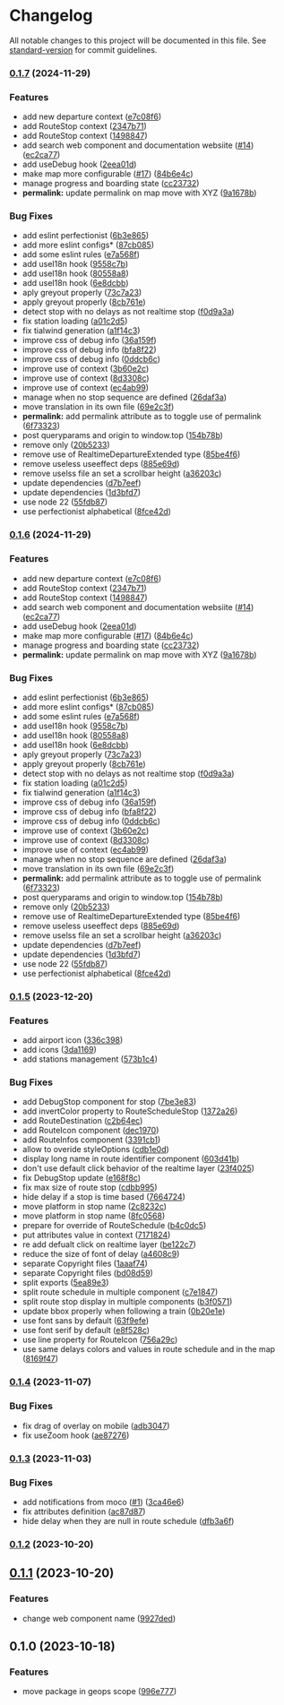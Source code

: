 # Changelog

All notable changes to this project will be documented in this file. See [standard-version](https://github.com/conventional-changelog/standard-version) for commit guidelines.

### [0.1.7](https://github.com/geops/mobility-web-component/compare/v0.1.5...v0.1.7) (2024-11-29)


### Features

* add new departure context ([e7c08f6](https://github.com/geops/mobility-web-component/commit/e7c08f6f1f53ba027ce791ee2872e45c9d1d71f2))
* add RouteStop context ([2347b71](https://github.com/geops/mobility-web-component/commit/2347b7154e7b185fb332aafeac3bae1e5de05525))
* add RouteStop context ([1498847](https://github.com/geops/mobility-web-component/commit/1498847dc652f1c1012160cd0ae6662c6a65e4d0))
* add search web component and documentation websiite ([#14](https://github.com/geops/mobility-web-component/issues/14)) ([ec2ca77](https://github.com/geops/mobility-web-component/commit/ec2ca775e6ec2621026721087fae76fb6f40d48c))
* add useDebug hook ([2eea01d](https://github.com/geops/mobility-web-component/commit/2eea01d203ad1b98e10a48cbb07cea0ff0a17b5e))
* make map more configurable ([#17](https://github.com/geops/mobility-web-component/issues/17)) ([84b6e4c](https://github.com/geops/mobility-web-component/commit/84b6e4c46665c5cc6e93810f0c415cba02671bf1))
* manage progress and boarding state ([cc23732](https://github.com/geops/mobility-web-component/commit/cc2373237bd152d6e53399befabe2d376d4f7e1d))
* **permalink:** update permalink on map move with XYZ ([9a1678b](https://github.com/geops/mobility-web-component/commit/9a1678b4595dab17afb711d1debca167302db5f4))


### Bug Fixes

* add eslint perfectionist ([6b3e865](https://github.com/geops/mobility-web-component/commit/6b3e8655af167a86171bc1522885307b34181d12))
* add more eslint configs* ([87cb085](https://github.com/geops/mobility-web-component/commit/87cb0850928b654c948d49aaf8aae72b1461f711))
* add some eslint rules ([e7a568f](https://github.com/geops/mobility-web-component/commit/e7a568f346c8a3bb5be726af47b14b0ed12b3da1))
* add useI18n hook ([9558c7b](https://github.com/geops/mobility-web-component/commit/9558c7b2d4c0c67772ae8c667099d195202e6bb9))
* add useI18n hook ([80558a8](https://github.com/geops/mobility-web-component/commit/80558a8d98906d51c982a539166b6f3e20b2f594))
* add useI18n hook ([6e8dcbb](https://github.com/geops/mobility-web-component/commit/6e8dcbb54ccd791f05dbc8c2d4cab5cceea11704))
* aply greyout properly ([73c7a23](https://github.com/geops/mobility-web-component/commit/73c7a23ce686feffa70d9ab6aeeb8fb98d5c6142))
* apply greyout properly ([8cb761e](https://github.com/geops/mobility-web-component/commit/8cb761e1c5579dcd2fc249e8f91db51cda4dde51))
* detect stop with no delays as not realtime stop ([f0d9a3a](https://github.com/geops/mobility-web-component/commit/f0d9a3a396ccabf8fde41d63a99b50a0a9012fa7))
* fix station loading ([a01c2d5](https://github.com/geops/mobility-web-component/commit/a01c2d59ff2da40e3a1a44660127e82aa0eb833a))
* fix tialwind generation ([a1f14c3](https://github.com/geops/mobility-web-component/commit/a1f14c3509ecb6f1f235e4f85811803523a7cc28))
* improve css of debug info ([36a159f](https://github.com/geops/mobility-web-component/commit/36a159fe275399d9496517237cb8cb99bcc73fdc))
* improve css of debug info ([bfa8f22](https://github.com/geops/mobility-web-component/commit/bfa8f22ef62fbb80857ddd2c6bddd8173fa64166))
* improve css of debug info ([0ddcb6c](https://github.com/geops/mobility-web-component/commit/0ddcb6c9cc9caaebd20f79a700693cad3a0f700a))
* improve use of context ([3b60e2c](https://github.com/geops/mobility-web-component/commit/3b60e2cb91725dd7e55ea9e8de8152e1accbda25))
* improve use of context ([8d3308c](https://github.com/geops/mobility-web-component/commit/8d3308c73dfa9dfa751cb3e1d57afe9f2ffcb170))
* improve use of context ([ec4ab99](https://github.com/geops/mobility-web-component/commit/ec4ab99a6afc7cffc04b52bcf598d8a315b6e048))
* manage when no stop sequence are defined ([26daf3a](https://github.com/geops/mobility-web-component/commit/26daf3a026a5807f8127a15b512d043fc280bf1a))
* move translation in its own file ([69e2c3f](https://github.com/geops/mobility-web-component/commit/69e2c3f206c91afe7e48771f2b59a9d2e0ded285))
* **permalink:** add permalink attribute as to toggle use of permalink ([6f73323](https://github.com/geops/mobility-web-component/commit/6f733237e91458616b3e903c4bdd507f49646e6a))
* post queryparams and origin to window.top ([154b78b](https://github.com/geops/mobility-web-component/commit/154b78b6712c2b0bdc4ff14648ae16f222948d6b))
* remove only ([20b5233](https://github.com/geops/mobility-web-component/commit/20b523361348c8f365f19494b4b86f812a480a93))
* remove use of RealtimeDepartureExtended type ([85be4f6](https://github.com/geops/mobility-web-component/commit/85be4f6bbf9e53caff2ddb5bb5abcdd76bac47cc))
* remove useless useeffect deps ([885e69d](https://github.com/geops/mobility-web-component/commit/885e69dc1de9299ae3195ff0406334b0a1e1aced))
* remove uselss file an set a scrollbar height ([a36203c](https://github.com/geops/mobility-web-component/commit/a36203cc50ab99d2265e6af89efff8beea362334))
* update dependencies ([d7b7eef](https://github.com/geops/mobility-web-component/commit/d7b7eef33cb58031caa9257678d605e70346261c))
* update dependencies ([1d3bfd7](https://github.com/geops/mobility-web-component/commit/1d3bfd72a7507adb11dca95206986005fa9d0734))
* use node 22 ([55fdb87](https://github.com/geops/mobility-web-component/commit/55fdb87054dd65f6ca78afa1a42e9bb77444048e))
* use perfectionist alphabetical ([8fce42d](https://github.com/geops/mobility-web-component/commit/8fce42d9998761598858322236dddb300c31ac51))

### [0.1.6](https://github.com/geops/mobility-web-component/compare/v0.1.5...v0.1.6) (2024-11-29)


### Features

* add new departure context ([e7c08f6](https://github.com/geops/mobility-web-component/commit/e7c08f6f1f53ba027ce791ee2872e45c9d1d71f2))
* add RouteStop context ([2347b71](https://github.com/geops/mobility-web-component/commit/2347b7154e7b185fb332aafeac3bae1e5de05525))
* add RouteStop context ([1498847](https://github.com/geops/mobility-web-component/commit/1498847dc652f1c1012160cd0ae6662c6a65e4d0))
* add search web component and documentation websiite ([#14](https://github.com/geops/mobility-web-component/issues/14)) ([ec2ca77](https://github.com/geops/mobility-web-component/commit/ec2ca775e6ec2621026721087fae76fb6f40d48c))
* add useDebug hook ([2eea01d](https://github.com/geops/mobility-web-component/commit/2eea01d203ad1b98e10a48cbb07cea0ff0a17b5e))
* make map more configurable ([#17](https://github.com/geops/mobility-web-component/issues/17)) ([84b6e4c](https://github.com/geops/mobility-web-component/commit/84b6e4c46665c5cc6e93810f0c415cba02671bf1))
* manage progress and boarding state ([cc23732](https://github.com/geops/mobility-web-component/commit/cc2373237bd152d6e53399befabe2d376d4f7e1d))
* **permalink:** update permalink on map move with XYZ ([9a1678b](https://github.com/geops/mobility-web-component/commit/9a1678b4595dab17afb711d1debca167302db5f4))


### Bug Fixes

* add eslint perfectionist ([6b3e865](https://github.com/geops/mobility-web-component/commit/6b3e8655af167a86171bc1522885307b34181d12))
* add more eslint configs* ([87cb085](https://github.com/geops/mobility-web-component/commit/87cb0850928b654c948d49aaf8aae72b1461f711))
* add some eslint rules ([e7a568f](https://github.com/geops/mobility-web-component/commit/e7a568f346c8a3bb5be726af47b14b0ed12b3da1))
* add useI18n hook ([9558c7b](https://github.com/geops/mobility-web-component/commit/9558c7b2d4c0c67772ae8c667099d195202e6bb9))
* add useI18n hook ([80558a8](https://github.com/geops/mobility-web-component/commit/80558a8d98906d51c982a539166b6f3e20b2f594))
* add useI18n hook ([6e8dcbb](https://github.com/geops/mobility-web-component/commit/6e8dcbb54ccd791f05dbc8c2d4cab5cceea11704))
* aply greyout properly ([73c7a23](https://github.com/geops/mobility-web-component/commit/73c7a23ce686feffa70d9ab6aeeb8fb98d5c6142))
* apply greyout properly ([8cb761e](https://github.com/geops/mobility-web-component/commit/8cb761e1c5579dcd2fc249e8f91db51cda4dde51))
* detect stop with no delays as not realtime stop ([f0d9a3a](https://github.com/geops/mobility-web-component/commit/f0d9a3a396ccabf8fde41d63a99b50a0a9012fa7))
* fix station loading ([a01c2d5](https://github.com/geops/mobility-web-component/commit/a01c2d59ff2da40e3a1a44660127e82aa0eb833a))
* fix tialwind generation ([a1f14c3](https://github.com/geops/mobility-web-component/commit/a1f14c3509ecb6f1f235e4f85811803523a7cc28))
* improve css of debug info ([36a159f](https://github.com/geops/mobility-web-component/commit/36a159fe275399d9496517237cb8cb99bcc73fdc))
* improve css of debug info ([bfa8f22](https://github.com/geops/mobility-web-component/commit/bfa8f22ef62fbb80857ddd2c6bddd8173fa64166))
* improve css of debug info ([0ddcb6c](https://github.com/geops/mobility-web-component/commit/0ddcb6c9cc9caaebd20f79a700693cad3a0f700a))
* improve use of context ([3b60e2c](https://github.com/geops/mobility-web-component/commit/3b60e2cb91725dd7e55ea9e8de8152e1accbda25))
* improve use of context ([8d3308c](https://github.com/geops/mobility-web-component/commit/8d3308c73dfa9dfa751cb3e1d57afe9f2ffcb170))
* improve use of context ([ec4ab99](https://github.com/geops/mobility-web-component/commit/ec4ab99a6afc7cffc04b52bcf598d8a315b6e048))
* manage when no stop sequence are defined ([26daf3a](https://github.com/geops/mobility-web-component/commit/26daf3a026a5807f8127a15b512d043fc280bf1a))
* move translation in its own file ([69e2c3f](https://github.com/geops/mobility-web-component/commit/69e2c3f206c91afe7e48771f2b59a9d2e0ded285))
* **permalink:** add permalink attribute as to toggle use of permalink ([6f73323](https://github.com/geops/mobility-web-component/commit/6f733237e91458616b3e903c4bdd507f49646e6a))
* post queryparams and origin to window.top ([154b78b](https://github.com/geops/mobility-web-component/commit/154b78b6712c2b0bdc4ff14648ae16f222948d6b))
* remove only ([20b5233](https://github.com/geops/mobility-web-component/commit/20b523361348c8f365f19494b4b86f812a480a93))
* remove use of RealtimeDepartureExtended type ([85be4f6](https://github.com/geops/mobility-web-component/commit/85be4f6bbf9e53caff2ddb5bb5abcdd76bac47cc))
* remove useless useeffect deps ([885e69d](https://github.com/geops/mobility-web-component/commit/885e69dc1de9299ae3195ff0406334b0a1e1aced))
* remove uselss file an set a scrollbar height ([a36203c](https://github.com/geops/mobility-web-component/commit/a36203cc50ab99d2265e6af89efff8beea362334))
* update dependencies ([d7b7eef](https://github.com/geops/mobility-web-component/commit/d7b7eef33cb58031caa9257678d605e70346261c))
* update dependencies ([1d3bfd7](https://github.com/geops/mobility-web-component/commit/1d3bfd72a7507adb11dca95206986005fa9d0734))
* use node 22 ([55fdb87](https://github.com/geops/mobility-web-component/commit/55fdb87054dd65f6ca78afa1a42e9bb77444048e))
* use perfectionist alphabetical ([8fce42d](https://github.com/geops/mobility-web-component/commit/8fce42d9998761598858322236dddb300c31ac51))

### [0.1.5](https://github.com/geops/mobility-web-component/compare/v0.1.4...v0.1.5) (2023-12-20)


### Features

* add airport icon ([336c398](https://github.com/geops/mobility-web-component/commit/336c39838edc9e6d40ee31bf94a87bad43e983ba))
* add icons ([3da1169](https://github.com/geops/mobility-web-component/commit/3da11694f45f4f720e74d8dcf1d08697df249116))
* add stations management ([573b1c4](https://github.com/geops/mobility-web-component/commit/573b1c4b8e522a0fce1d1178a26b00a466cbdffd))


### Bug Fixes

* add DebugStop component for stop ([7be3e83](https://github.com/geops/mobility-web-component/commit/7be3e8358d84a437a0965cc2282c8d9e9d679bfb))
* add invertColor property to RouteScheduleStop ([1372a26](https://github.com/geops/mobility-web-component/commit/1372a26670226765eff32acb1fbd9587f779f635))
* add RouteDestination ([c2b64ec](https://github.com/geops/mobility-web-component/commit/c2b64ec63c914390b5beb0502e29d8b80893bbf4))
* add RouteIcon component ([dec1970](https://github.com/geops/mobility-web-component/commit/dec1970a297d6f125d73239fe28b81a099d7a8da))
* add RouteInfos component ([3391cb1](https://github.com/geops/mobility-web-component/commit/3391cb1594b6bda4500d40f0e131f16c386d2cb9))
* allow to overide styleOptions ([cdb1e0d](https://github.com/geops/mobility-web-component/commit/cdb1e0d95ca801e83514b96dff171fc05dabcf5e))
* display long name in route identifier component ([603d41b](https://github.com/geops/mobility-web-component/commit/603d41bbc65b80bf156f7756fbdaab604c0a10d0))
* don't use default click behavior of the realtime layer ([23f4025](https://github.com/geops/mobility-web-component/commit/23f402524ae88a9558c54acd2b9af80d0255e0d9))
* fix DebugStop update ([e168f8c](https://github.com/geops/mobility-web-component/commit/e168f8c7bcdef782aa6738e0b5bb7ce65f5c1ebb))
* fix max size of route stop ([cdbb995](https://github.com/geops/mobility-web-component/commit/cdbb995243c90e628ab403536f13c746bd055e91))
* hide delay if a stop is time based ([7664724](https://github.com/geops/mobility-web-component/commit/76647249553fcde0c0c30ce3d4a97552a4df205e))
* move platform in stop name ([2c8232c](https://github.com/geops/mobility-web-component/commit/2c8232cd4f8eee991f336ec8e9e02c3c789bab3b))
* move platform in stop name ([8fc0568](https://github.com/geops/mobility-web-component/commit/8fc0568b9d9933ad009b8afe9ddbdbb31cae20f8))
* prepare for override of RouteSchedule ([b4c0dc5](https://github.com/geops/mobility-web-component/commit/b4c0dc54d134b66b5f3fb07bbae705f8a0a489c5))
* put attributes value in context ([7171824](https://github.com/geops/mobility-web-component/commit/7171824fb675deada72c599178fd2194ba100ca5))
* re add defualt click on realtime layer ([be122c7](https://github.com/geops/mobility-web-component/commit/be122c722ead84a90cdb12a18a18deeb44999665))
* reduce the size of font of delay ([a4608c9](https://github.com/geops/mobility-web-component/commit/a4608c92a7a62bbf90a675d9e8e5e8ca83bc2e78))
* separate Copyright files ([1aaaf74](https://github.com/geops/mobility-web-component/commit/1aaaf74dfb77f41ddf033a7b269d94a55a8d1060))
* separate Copyright files ([bd08d59](https://github.com/geops/mobility-web-component/commit/bd08d59e6f19735c0df3202ef375dd36a60e9b68))
* split exports ([5ea89e3](https://github.com/geops/mobility-web-component/commit/5ea89e3c856f024b5559bead4d74292cc1b3d578))
* split route schedule in multiple component ([c7e1847](https://github.com/geops/mobility-web-component/commit/c7e1847d139232ecc7cb5c206348f14f9c888e9f))
* split route stop display in multiple components ([b3f0571](https://github.com/geops/mobility-web-component/commit/b3f057112ecbb19cb0a0b3859a77903bca1fcf46))
* update bbox properly when following a train ([0b20e1e](https://github.com/geops/mobility-web-component/commit/0b20e1e8a25f94a3ba65ec32f5527d2718ea414d))
* use font sans by default ([63f9efe](https://github.com/geops/mobility-web-component/commit/63f9efed9b6fd0295558f2332ab2a1cc485b7f24))
* use font serif by default ([e8f528c](https://github.com/geops/mobility-web-component/commit/e8f528cefe7fc8bb977281a852e312c669eb8fe5))
* use line property for RouteIcon ([756a29c](https://github.com/geops/mobility-web-component/commit/756a29c5028d0f1aeee25b3311a7a31dff29951e))
* use same delays colors and values  in route schedule and in the map ([8169f47](https://github.com/geops/mobility-web-component/commit/8169f476c4367e8932602bb80ed0dfbaa539b28f))

### [0.1.4](https://github.com/geops/mobility-web-component/compare/v0.1.3...v0.1.4) (2023-11-07)


### Bug Fixes

* fix drag of overlay on mobile ([adb3047](https://github.com/geops/mobility-web-component/commit/adb3047172e236b551f324a96c6a09d573cb95d6))
* fix useZoom hook ([ae87276](https://github.com/geops/mobility-web-component/commit/ae87276fc9ed5fddc4a160dd806e010c01a0ec60))

### [0.1.3](https://github.com/geops/mobility-web-component/compare/v0.1.2...v0.1.3) (2023-11-03)


### Bug Fixes

* add notifications from moco ([#1](https://github.com/geops/mobility-web-component/issues/1)) ([3ca46e6](https://github.com/geops/mobility-web-component/commit/3ca46e60559966b5583b7017792c5e0e5ab34ef2))
* fix attributes definition ([ac87d87](https://github.com/geops/mobility-web-component/commit/ac87d8729248a134ca93d43bd686e89485ac1ac1))
* hide delay when they are null in route schedule ([dfb3a6f](https://github.com/geops/mobility-web-component/commit/dfb3a6f83d7a21ec4f1e7051e043d5de3264c715))

### [0.1.2](https://github.com/geops/mobility-web-component/compare/v0.1.1...v0.1.2) (2023-10-20)

## [0.1.1](https://github.com/geops/mobility-web-component/compare/v0.1.0...v0.1.1) (2023-10-20)

### Features

* change web component name ([9927ded](https://github.com/geops/mobility-web-component/commit/9927ded9403705aff12edce9735a65c9c174fa88))

## 0.1.0 (2023-10-18)

### Features

* move package in geops scope ([996e777](https://github.com/geops/mobility-web-component/commit/996e77704c51cc85c4b35129e59423dfe58c560e))
